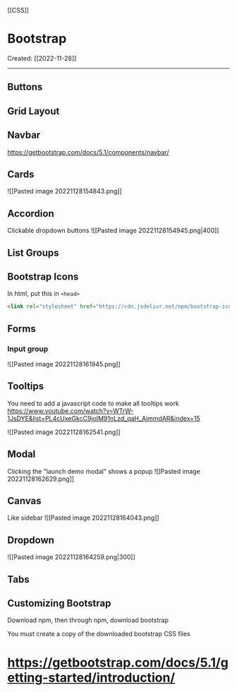 [[CSS]]

# Bootstrap
Created:  [[2022-11-28]]

---
## Buttons

## Grid Layout


## Navbar
https://getbootstrap.com/docs/5.1/components/navbar/


## Cards
![[Pasted image 20221128154843.png]]

## Accordion
Clickable dropdown buttons
![[Pasted image 20221128154945.png|400]]

## List Groups

## Bootstrap Icons
In html, put this in `<head>`
```HTML
<link rel="stylesheet" href="https://cdn.jsdelivr.net/npm/bootstrap-icons@1.10.2/font/bootstrap-icons.css">
```


## Forms

### Input group
![[Pasted image 20221128161945.png]]



## Tooltips
You need to add a javascript code to make all tooltips work
https://www.youtube.com/watch?v=WTrW-1JsDYE&list=PL4cUxeGkcC9joIM91nLzd_qaH_AimmdAR&index=15

![[Pasted image 20221128162541.png]]


## Modal
Clicking the "launch demo modal" shows a popup
![[Pasted image 20221128162629.png]]

## Canvas
Like sidebar
![[Pasted image 20221128164043.png]]

## Dropdown
![[Pasted image 20221128164259.png|300]]

## Tabs





## Customizing Bootstrap
Download npm, then through npm, download bootstrap

You must create a copy of the downloaded bootstrap CSS files



# https://getbootstrap.com/docs/5.1/getting-started/introduction/